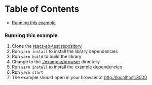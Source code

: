 <!-- START doctoc generated TOC please keep comment here to allow auto update -->
<!-- DON'T EDIT THIS SECTION, INSTEAD RE-RUN doctoc TO UPDATE -->
<h1>Table of Contents</h1>

- [Running this example](#running-this-example)

<!-- END doctoc generated TOC please keep comment here to allow auto update -->

### Running this example

1. Clone the [react-ab-test repository](https://github.com/marvelapp/react-ab-test)
2. Run `yarn install` to install the library dependencies
3. Run `yarn build` to build the library 
4. Change to the [./example/browser](https://github.com/marvelapp/react-ab-test/tree/master/example/browser) directory
2. Run `yarn install` to install the example dependencies
3. Run `yarn start`
4. The example should open in your browser at [http://localhost:3000](http://localhost:3000)